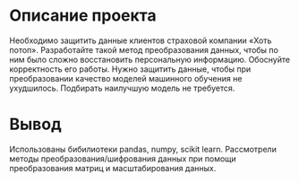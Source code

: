 # Описание проекта

Необходимо защитить данные клиентов страховой компании «Хоть потоп». Разработайте такой метод преобразования данных, чтобы по ним было сложно восстановить персональную информацию. Обоснуйте корректность его работы. Нужно защитить данные, чтобы при преобразовании качество моделей машинного обучения не ухудшилось. Подбирать наилучшую модель не требуется.


# Вывод
Использованы бибилиотеки pandas, numpy, scikit learn. Рассмотрели методы преобразования/шифрования данных при помощи преобразования матриц и масштабирования данных. 

